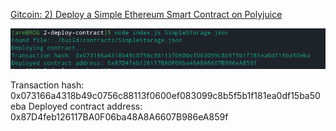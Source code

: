 [Gitcoin: 2) Deploy a Simple Ethereum Smart Contract on Polyjuice](https://gitcoin.co/issue/nervosnetwork/grants/3/100026209)


![deployed contract screenshot](./deployed-contract.png)

Transaction hash: 0x073166a4318b49c0756c88113f0600ef083099c8b5f5b1f181ea0df15ba50eba
Deployed contract address: 0x87D4feb126117BA0F06ba48A8A6607B986eA859f

